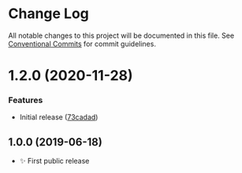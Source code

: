 # Change Log

All notable changes to this project will be documented in this file.
See [Conventional Commits](https://conventionalcommits.org) for commit guidelines.

# 1.2.0 (2020-11-28)


### Features

* Initial release ([73cadad](https://git.sr.ht/~royston/codsen/commits/73cadad8804333a1adbead0d8f9d8dabc63fe791))





## 1.0.0 (2019-06-18)

- ✨ First public release
